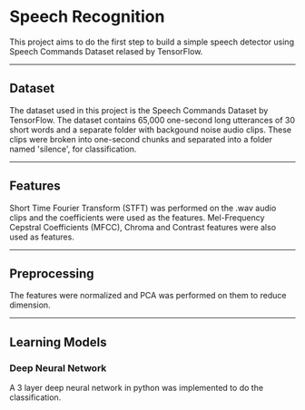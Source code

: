 # Speech Recognition

This project aims to do the first step to build a simple speech detector using Speech Commands Dataset relased by TensorFlow.

---------------------------
## Dataset

The dataset used in this project is the Speech Commands Dataset by TensorFlow. The dataset contains 65,000 one-second long utterances of 30 short words and a separate folder with backgound noise audio clips. These clips were broken into one-second chunks and separated into a folder named 'silence', for classification.

---------------------------
## Features

Short Time Fourier Transform (STFT) was performed on the .wav audio clips and the coefficients were used as the features. Mel-Frequency Cepstral Coefficients (MFCC), Chroma and Contrast features were also used as features.

---------------------------
## Preprocessing

The features were normalized and PCA was performed on them to reduce dimension.

---------------------------
## Learning Models

### Deep Neural Network 
A 3 layer deep neural network in python was implemented to do the classification.


